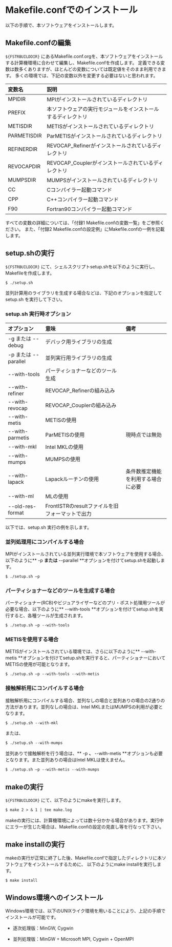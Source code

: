 # Makefile.confでのインストール

以下の手順で、本ソフトウェアをインストールします。

## Makefile.confの編集

`${FSTRBUILDDIR}` にあるMakefile.conf.orgを、本ソフトウェアをインストールする計算機環境に合わせて編集し、Makefile.confを作成します。
定義できる変数は数多くありますが、ほとんどの変数については既定値をそのまま利用できます。
多くの環境では、下記の変数以外を変更する必要はないと思われます。

| 変数名 | 説明 |
|:--|:--|
| MPIDIR | MPIがインストールされているディレクトリ |
| PREFIX | 本ソフトウェアの実行モジュールをインストールするディレクトリ |
| METISDIR | METISがインストールされているディレクトリ |
| PARMETISDIR | ParMETISがインストールされているディレクトリ |
| REFINERDIR | REVOCAP_Refinerがインストールされているディレクトリ |
| REVOCAPDIR |  REVOCAP_Couplerがインストールされているディレクトリ |
| MUMPSDIR | MUMPSがインストールされているディレクトリ |
| CC | Cコンパイラー起動コマンド |
| CPP | C++コンパイラー起動コマンド |
| F90 |Fortran90コンパイラー起動コマンド  |

すべての変数の詳細については、「付録1 Makefile.confの変数一覧」をご参照ください。
また、「付録2 Makefile.confの設定例」にMakefile.confの一例を記載します。

## setup.shの実行

`${FSTRBUILDDIR}` にて、シェルスクリプトsetup.shを以下のように実行し、
Makefileを作成します。

```txt
$ ./setup.sh
```

並列計算用のライブラリを生成する場合などは、下記のオプションを指定してsetup.sh
を実行して下さい。

### setup.sh 実行時オプション

| オプション | 意味 | 備考 |
|:--|:--|:--|
| -g または --debug | デバック用ライブラリの生成 |  |
| -p または --parallel | 並列実行用ライブラリの生成 |  |
| --with-tools | パーティショナーなどのツール生成 |  |
| --with-refiner | REVOCAP_Refinerの組み込み |  |
| --with-revocap | REVOCAP_Couplerの組み込み |  |
| --with-metis | METISの使用 |  |
| --with-parmetis | ParMETISの使用 | 現時点では無効 |
| --with-mkl | Intel MKLの使用 |  |
| --with-mumps | MUMPSの使用 |  |
| --with-lapack | Lapackルーチンの使用 | 条件数推定機能を利用する場合に必要 |
| --with-ml | MLの使用 |  |
| --old-res-format | FrontISTRのresultファイルを旧フォーマットで出力 |  |

以下では、setup.sh 実行の例を示します。

### 並列処理用にコンパイルする場合

MPIがインストールされている並列実行環境で本ソフトウェアを使用する場合、以下のように** -p **または** --parallel **オプションを付けてsetup.shを起動します。

```txt
$ ./setup.sh –p
```

### パーティショナーなどのツールを生成する場合

パーティショナー(RCB)やビジュアライザーなどのプリ・ポスト処理用ツールが必要な場合、以下のように** --with-tools **オプションを付けてsetup.shを実行すると、各種ツールが生成されます。

```txt
$ ./setup.sh –p --with-tools
```

### METISを使用する場合

METISがインストールされている環境では、さらに以下のように** --with-metis **オプションを付けてsetup.shを実行すると、パーティショナーにおいてMETISの使用が可能となります。

```txt
$ ./setup.sh –p --with-tools --with-metis
```

### 接触解析用にコンパイルする場合

接触解析用にコンパイルする場合、並列なしの場合と並列ありの場合の2通りの方法があります。並列なしの場合は、Intel MKLまたはMUMPSの利用が必要となります。

```txt
$ ./setup.sh --with-mkl
```

または、

```txt
$ ./setup.sh --with-mumps
```

並列ありで接触解析を行う場合は、** -p **、** --with-metis  **オプションも必要となります。また並列ありの場合はIntel MKLは使えません。

```txt
$ ./setup.sh –p --with-metis --with-mumps
```

## makeの実行

`${FSTRBUILDDIR}` にて、以下のようにmakeを実行します。

```txt
$ make 2 > & 1 | tee make.log
```

makeの実行には、計算機環境によっては数十分かかる場合があります。実行中にエラーが生じた場合は、Makefile.confの設定の見直し等を行なって下さい。

## make installの実行

makeの実行が正常に終了した後、Makefile.confで指定したディレクトリに本ソフトウェアをインストールするために、
以下のようにmake installを実行します。

```txt
$ make install
```

## Windows環境へのインストール

Windows環境では、以下のUNIXライク環境を用いることにより、上記の手順でインストールが可能です。

- 逐次処理版：MinGW, Cygwin

- 並列処理版：MinGW + Microsoft MPI, Cygwin + OpenMPI

